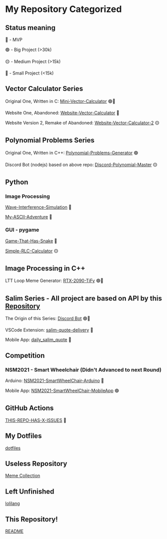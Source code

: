 # My Repository Categorized

## Status meaning

🏅 - MVP

🟢 - Big Project (>30k)

🟡 - Medium Project (>15k)

🔴 - Small Project (<15k)

## Vector Calculator Series

Original One, Written in C: [Mini-Vector-Calculator](https://github.com/Leomotors/Mini-Vector-Calculator) 🟢🏅

Website One, Abandoned: [Website-Vector-Calculator](https://github.com/Leomotors/Website-Vector-Calculator) 🔴

Website Version 2, Remake of Abandoned: [Website-Vector-Calculator-2](https://github.com/Leomotors/Website-Vector-Calculator-2) 🟡

## Polynomial Problems Series

Original One, Written in C++: [Polynomial-Problems-Generator](https://github.com/Leomotors/Polynomial-Problems-Generator) 🟢

Discord Bot (nodejs) based on above repo: [Discord-Polynomial-Master](https://github.com/Leomotors/Discord-Polynomial-Master) 🟡

## Python

### Image Processing

[Wave-Interference-Simulation](https://github.com/Leomotors/Wave-Interference-Simulation) 🔴

[My-ASCII-Adventure](https://github.com/Leomotors/My-ASCII-Adventure) 🔴

### GUI - pygame

[Game-That-Has-Snake](https://github.com/Leomotors/Game-That-Has-Snake) 🔴

[Simple-RLC-Calculator](https://github.com/Leomotors/Simple-RLC-Calculator) 🟡

## Image Processing in C++

LTT Loop Meme Generator: [RTX-2090-TiFy](https://github.com/Leomotors/RTX-2090-TiFy) 🟢🏅

## Salim Series - All project are based on API by this [Repository](https://github.com/narze/awesome-salim-quotes)

The Origin of this Series: [Discord Bot](https://github.com/Leomotors/Salim-Bot) 🟢🏅

VSCode Extension: [salim-quote-delivery](https://github.com/Leomotors/salim-quote-delivery) 🔴

Mobile App: [daily_salim_quote](https://github.com/Leomotors/daily_salim_quote) 🔴

## Competition

### NSM2021 - Smart Wheelchair (Didn't Advanced to next Round)

Arduino: [NSM2021-SmartWheelChair-Arduino](https://github.com/Leomotors/NSM2021-SmartWheelChair-Arduino) 🔴

Mobile App: [NSM2021-SmartWheelChair-MobileApp](https://github.com/Leomotors/NSM2021-SmartWheelChair-MobileApp) 🟢

## GitHub Actions

[THIS-REPO-HAS-X-ISSUES](https://github.com/Leomotors/THIS-REPO-HAS-X-ISSUES) 🔴

## My Dotfiles

[dotfiles](https://github.com/Leomotors/dotfiles)

## Useless Repository

[Meme Collection](https://github.com/Leomotors/Memers)

## Left Unfinished

[lolilang](https://github.com/Leomotors/lolilang)

## This Repository!

[README](https://github.com/Leomotors/Leomotors)
